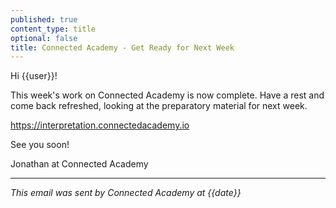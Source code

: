 ```yaml
---
published: true
content_type: title
optional: false
title: Connected Academy - Get Ready for Next Week
---
```


Hi {{user}}!

This week's work on Connected Academy is now complete. Have a rest and come back refreshed, looking at the preparatory material for next week.

https://interpretation.connectedacademy.io

See you soon!

Jonathan at Connected Academy

----
_This email was sent by Connected Academy at {{date}}_